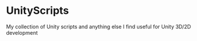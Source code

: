UnityScripts
============

My collection of Unity scripts and anything else I find useful for Unity 3D/2D development

